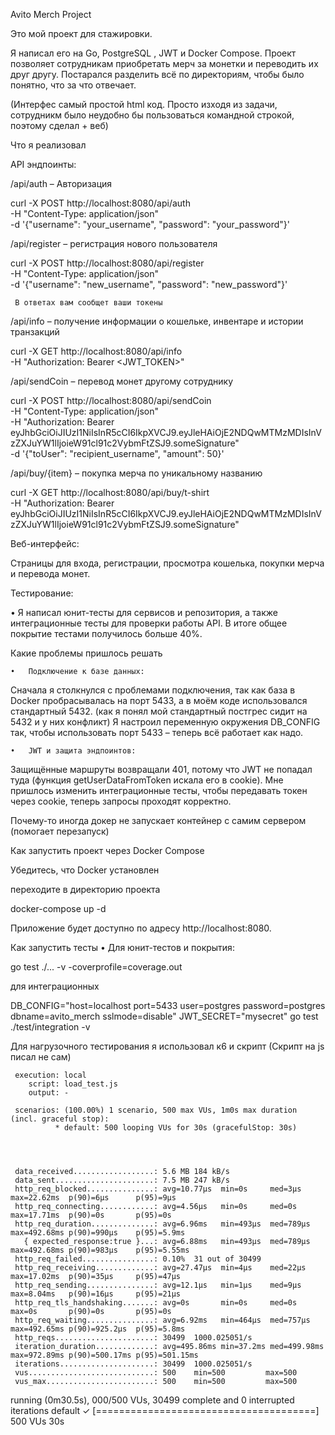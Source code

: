 
Avito Merch Project

Это мой проект для стажировки. 

Я написал его на Go, PostgreSQL , JWT  и Docker Compose. Проект позволяет сотрудникам приобретать мерч за монетки и  переводить их друг другу. Постарался разделить всё по директориям, чтобы было понятно, что за что отвечает.

(Интерфес самый простой html код. Просто изходя из задачи, сотрудникм было неудобно бы пользоваться командной строкой, поэтому сделал + веб)


Что я реализовал

API эндпоинты:

/api/auth – Авторизация 

curl -X POST http://localhost:8080/api/auth \
     -H "Content-Type: application/json" \
     -d '{"username": "your_username", "password": "your_password"}'

/api/register – регистрация нового пользователя

curl -X POST http://localhost:8080/api/register \
     -H "Content-Type: application/json" \
     -d '{"username": "new_username", "password": "new_password"}'

     В ответах вам сообщет ваши токены
     
/api/info – получение информации о кошельке, инвентаре и истории транзакций

curl -X GET http://localhost:8080/api/info \
     -H "Authorization: Bearer <JWT_TOKEN>"
     
     
/api/sendCoin – перевод монет другому сотруднику

curl -X POST http://localhost:8080/api/sendCoin \
     -H "Content-Type: application/json" \
     -H "Authorization: Bearer eyJhbGciOiJIUzI1NiIsInR5cCI6IkpXVCJ9.eyJleHAiOjE2NDQwMTMzMDIsInVzZXJuYW1lIjoieW91cl91c2VybmFtZSJ9.someSignature" \
     -d '{"toUser": "recipient_username", "amount": 50}'
     
/api/buy/{item} – покупка мерча по уникальному названию

curl -X GET http://localhost:8080/api/buy/t-shirt \
     -H "Authorization: Bearer eyJhbGciOiJIUzI1NiIsInR5cCI6IkpXVCJ9.eyJleHAiOjE2NDQwMTMzMDIsInVzZXJuYW1lIjoieW91cl91c2VybmFtZSJ9.someSignature"
     
Веб-интерфейс:

Страницы для входа, регистрации, просмотра кошелька, покупки мерча и перевода монет.
	
 Тестирование:
 
 •	Я написал юнит-тесты для сервисов и репозитория, а также интеграционные тесты для проверки работы API. В итоге общее покрытие тестами получилось больше 40%.



Какие проблемы пришлось решать

	•	Подключение к базе данных:
 
Сначала я столкнулся с проблемами подключения, так как база в Docker пробрасывалась на порт 5433, а в моём коде использовался стандартный 5432. (как я понял мой стандартный постгрес сидит на 5432 и у них конфликт) Я настроил переменную окружения DB_CONFIG так, чтобы использовать порт 5433 – теперь всё работает как надо.

	•	JWT и защита эндпоинтов:
 
Защищённые маршруты возвращали 401, потому что JWT не попадал туда (функция getUserDataFromToken искала его в cookie). Мне пришлось изменить интеграционные тесты,  чтобы передавать токен через cookie, теперь запросы проходят корректно.

Почему-то иногда докер не запускает контейнер с самим сервером (помогает перезапуск)




Как запустить проект через Docker Compose

Убедитесь, что Docker установлен

переходите в директорию проекта 

docker-compose up -d

Приложение будет доступно по адресу http://localhost:8080.




Как запустить тесты
	•	Для юнит-тестов и покрытия:

go test ./... -v -coverprofile=coverage.out

для интеграционных

DB_CONFIG="host=localhost port=5433 user=postgres password=postgres dbname=avito_merch sslmode=disable" JWT_SECRET="mysecret" go test ./test/integration -v


Для нагрузочного тестирования я использовал к6 и скрипт (Скрипт на js писал не сам)



     execution: local
        script: load_test.js
        output: -

     scenarios: (100.00%) 1 scenario, 500 max VUs, 1m0s max duration (incl. graceful stop):
              * default: 500 looping VUs for 30s (gracefulStop: 30s)




     data_received..................: 5.6 MB 184 kB/s
     data_sent......................: 7.5 MB 247 kB/s
     http_req_blocked...............: avg=10.77µs  min=0s     med=3µs      max=22.62ms  p(90)=6µs      p(95)=9µs     
     http_req_connecting............: avg=4.56µs   min=0s     med=0s       max=17.71ms  p(90)=0s       p(95)=0s      
     http_req_duration..............: avg=6.96ms   min=493µs  med=789µs    max=492.68ms p(90)=990µs    p(95)=5.9ms   
       { expected_response:true }...: avg=6.88ms   min=493µs  med=789µs    max=492.68ms p(90)=983µs    p(95)=5.55ms  
     http_req_failed................: 0.10%  31 out of 30499
     http_req_receiving.............: avg=27.47µs  min=4µs    med=22µs     max=17.02ms  p(90)=35µs     p(95)=47µs    
     http_req_sending...............: avg=12.1µs   min=1µs    med=9µs      max=8.04ms   p(90)=16µs     p(95)=21µs    
     http_req_tls_handshaking.......: avg=0s       min=0s     med=0s       max=0s       p(90)=0s       p(95)=0s      
     http_req_waiting...............: avg=6.92ms   min=464µs  med=757µs    max=492.65ms p(90)=925.2µs  p(95)=5.8ms   
     http_reqs......................: 30499  1000.025051/s
     iteration_duration.............: avg=495.86ms min=37.2ms med=499.98ms max=972.89ms p(90)=500.17ms p(95)=501.15ms
     iterations.....................: 30499  1000.025051/s
     vus............................: 500    min=500         max=500
     vus_max........................: 500    min=500         max=500


running (0m30.5s), 000/500 VUs, 30499 complete and 0 interrupted iterations
default ✓ [======================================] 500 VUs  30s




